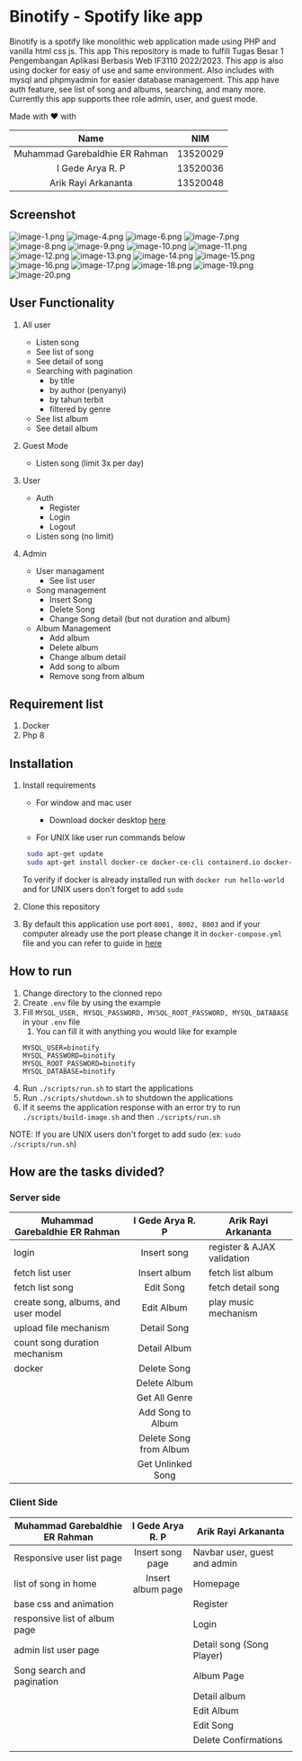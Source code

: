 # Binotify - Spotify like app

Binotify is a spotify like monolithic web application made using PHP and vanilla html css js. This app This repository is made to fulfill Tugas Besar 1 Pengembangan Aplikasi Berbasis Web IF3110 2022/2023. This app is also using docker for easy of use and same environment. Also includes with mysql and phpmyadmin for easier database management. This app have auth feature, see list of song and albums, searching, and many more. Currently this app supports thee role admin, user, and guest mode.

Made with ❤ with

|              Name              |   NIM    |
| :----------------------------: | :------: |
| Muhammad Garebaldhie ER Rahman | 13520029 |
|        I Gede Arya R. P        | 13520036 |
|      Arik Rayi Arkananta       | 13520048 |

## Screenshot

![image-1.png](./images/image-1.png)
![image-4.png](./images/image-4.png)
![image-6.png](./images/image-6.png)
![image-7.png](./images/image-7.png)
![image-8.png](./images/image-8.png)
![image-9.png](./images/image-9.png)
![image-10.png](./images/image-10.png)
![image-11.png](./images/image-11.png)
![image-12.png](./images/image-12.png)
![image-13.png](./images/image-13.png)
![image-14.png](./images/image-14.png)
![image-15.png](./images/image-15.png)
![image-16.png](./images/image-16.png)
![image-17.png](./images/image-17.png)
![image-18.png](./images/image-18.png)
![image-19.png](./images/image-19.png)
![image-20.png](./images/image-20.png)

## User Functionality

1. All user

   - Listen song
   - See list of song
   - See detail of song
   - Searching with pagination
     - by title
     - by author (penyanyi)
     - by tahun terbit
     - filtered by genre
   - See list album
   - See detail album

2. Guest Mode

   - Listen song (limit 3x per day)

3. User

   - Auth
     - Register
     - Login
     - Logout
   - Listen song (no limit)

4. Admin
   - User managament
     - See list user
   - Song management
     - Insert Song
     - Delete Song
     - Change Song detail (but not duration and album)
   - Album Management
     - Add album
     - Delete album
     - Change album detail
     - Add song to album
     - Remove song from album

## Requirement list

1. Docker
2. Php 8

## Installation

1. Install requirements

   - For window and mac user

     - Download docker desktop [here](https://www.docker.com/products/docker-desktop/)

   - For UNIX like user run commands below

   ```sh
    sudo apt-get update
    sudo apt-get install docker-ce docker-ce-cli containerd.io docker-compose-plugin
   ```

   To verify if docker is already installed run with `docker run hello-world` and for UNIX users don't forget to add `sudo`

2. Clone this repository
3. By default this application use port `8001, 8002, 8003` and if your computer already use the port please change it in `docker-compose.yml` file and you can refer to guide in [here](https://docs.docker.com/compose/gettingstarted/)

## How to run

1. Change directory to the clonned repo
2. Create `.env` file by using the example
3. Fill `MYSQL_USER, MYSQL_PASSWORD, MYSQL_ROOT_PASSWORD, MYSQL_DATABASE` in your `.env` file
   1. You can fill it with anything you would like for example
   ```env
   MYSQL_USER=binotify
   MYSQL_PASSWORD=binotify
   MYSQL_ROOT_PASSWORD=binotify
   MYSQL_DATABASE=binotify
   ```
4. Run `./scripts/run.sh` to start the applications
5. Run `./scripts/shutdown.sh` to shutdown the applications
6. If it seems the application response with an error try to run `./scripts/build-image.sh` and then `./scripts/run.sh`

NOTE: If you are UNIX users don't forget to add sudo (ex: `sudo ./scripts/run.sh`)

## How are the tasks divided?

### Server side

| Muhammad Garebaldhie ER Rahman      |    I Gede Arya R. P    | Arik Rayi Arkananta        |
| ----------------------------------- | :--------------------: | -------------------------- |
| login                               |      Insert song       | register & AJAX validation |
| fetch list user                     |      Insert album      | fetch list album           |
| fetch list song                     |       Edit Song        | fetch detail song          |
| create song, albums, and user model |       Edit Album       | play music mechanism       |
| upload file mechanism               |      Detail Song       |                            |
| count song duration mechanism       |      Detail Album      |                            |
| docker                              |      Delete Song       |                            |
|                                     |      Delete Album      |                            |
|                                     |     Get All Genre      |                            |
|                                     |   Add Song to Album    |                            |
|                                     | Delete Song from Album |                            |
|                                     |   Get Unlinked Song    |                            |

### Client Side

| Muhammad Garebaldhie ER Rahman | I Gede Arya R. P  | Arik Rayi Arkananta          |
| ------------------------------ | :---------------: | ---------------------------- |
| Responsive user list page      | Insert song page  | Navbar user, guest and admin |
| list of song in home           | Insert album page | Homepage                     |
| base css and animation         |                   | Register                     |
| responsive list of album page  |                   | Login                        |
| admin list user page           |                   | Detail song (Song Player)    |
| Song search and pagination     |                   | Album Page                   |
|                                |                   | Detail album                 |
|                                |                   | Edit Album                   |
|                                |                   | Edit Song                    |
|                                |                   | Delete Confirmations         |
|                                |                   |
